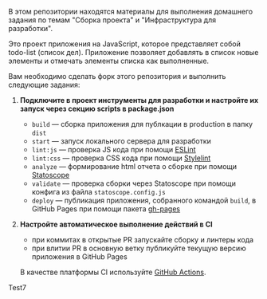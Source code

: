 В этом репозитории находятся материалы для выполнения домашнего задания по темам "Сборка проекта" и "Инфраструктура для разработки".

Это проект приложения на JavaScript, которое представляет собой todo-list (список дел). Приложение позволяет добавлять в список новые элементы и отмечать элементы списка как выполненные.

Вам необходимо сделать форк этого репозитория и выполнить следующие задания:

1. **Подключите в проект инструменты для разработки и настройте их запуск через секцию scripts в package.json**

   - `build` — cборка приложения для публкации в production в папку `dist`
   - `start` — запуск локального сервера для разработки
   - `lint:js` — проверка JS кода при помощи [ESLint](https://eslint.org)
   - `lint:css` — проверка CSS кода при помощи [Stylelint](https://stylelint.io)
   - `analyze` — формирование html отчета о сборке при помощи [Statoscope](http://statoscope.tech)
   - `validate` — проверка сборки через Statoscope при помощи конфига из файла `statoscope.config.js`
   - `deploy` — публикация приложения, собранного командой `build`, в GitHub Pages при помощи пакета [gh-pages](https://www.npmjs.com/package/gh-pages)

2. **Настройте автоматическое выполнение действий в CI**
   - при коммитах в открытые PR запускайте сборку и линтеры кода
   - при влитии PR в основную ветку публикуйте текущую версию приложения в GitHub Pages

   В качестве платформы CI используйте [GitHub Actions](https://docs.github.com/en/actions).

Test7
